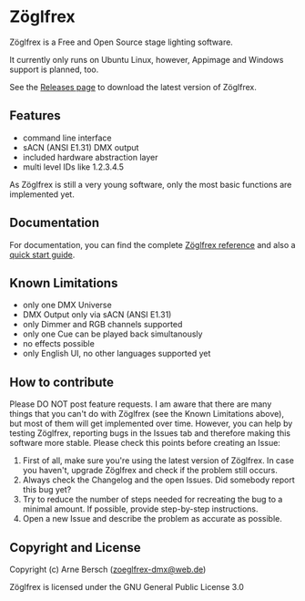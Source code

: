 # Zöglfrex
Zöglfrex is a Free and Open Source stage lighting software.

It currently only runs on Ubuntu Linux, however, Appimage and Windows support is planned, too.

See the [Releases page](https://github.com/arneBersch/Zoeglfrex/releases/) to download the latest version of Zöglfrex.

## Features
- command line interface
- sACN (ANSI E1.31) DMX output
- included hardware abstraction layer
- multi level IDs like 1.2.3.4.5

As Zöglfrex is still a very young software, only the most basic functions are implemented yet.

## Documentation
For documentation, you can find the complete [Zöglfrex reference](docs/reference.md) and also a [quick start guide](docs/quick_start_guide.md).

## Known Limitations
- only one DMX Universe
- DMX Output only via sACN (ANSI E1.31)
- only Dimmer and RGB channels supported
- only one Cue can be played back simultanously
- no effects possible
- only English UI, no other languages supported yet

## How to contribute
Please DO NOT post feature requests.
I am aware that there are many things that you can't do with Zöglfrex (see the Known Limitations above), but most of them will get implemented over time.
However, you can help by testing Zöglfrex, reporting bugs in the Issues tab and therefore making this software more stable.
Please check this points before creating an Issue:
1. First of all, make sure you're using the latest version of Zöglfrex.
    In case you haven't, upgrade Zöglfrex and check if the problem still occurs.
2. Always check the Changelog and the open Issues.
    Did somebody report this bug yet? 
3. Try to reduce the number of steps needed for recreating the bug to a minimal amount.
    If possible, provide step-by-step instructions.
4. Open a new Issue and describe the problem as accurate as possible.

## Copyright and License
Copyright (c) Arne Bersch (zoeglfrex-dmx@web.de)

Zöglfrex is licensed under the GNU General Public License 3.0
